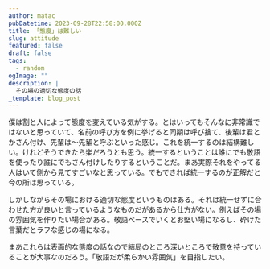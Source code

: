 ```yaml
---
author: matac
pubDatetime: 2023-09-28T22:58:00.000Z
title: 「態度」は難しい
slug: attitude
featured: false
draft: false
tags:
  - random
ogImage: ""
description: |
  その場の適切な態度の話
_template: blog_post
---
```


僕は割と人によって態度を変えている気がする。とはいってもそんなに非常識ではないと思っていて、名前の呼び方を例に挙げると同期は呼び捨て、後輩は君とかさん付け、先輩は〜先輩と呼ぶといった感じ。これを統一するのは結構難しい。けれどそうできたら楽だろうとも思う。統一するということは誰にでも敬語を使ったり誰にでもさん付けしたりするということだ。まあ実際それをやってる人はいて側から見てすごいなと思っている。でもできれば統一するのが正解だと今の所は思っている。

しかしながらその場における適切な態度というものはある。それは統一せずに合わせた方が良いと言っているようなものだがあるから仕方がない。例えばその場の雰囲気を作りたい場合がある。敬語ベースでいくとお堅い場になるし、砕けた言葉だとラフな感じの場になる。

まあこれらは表面的な態度の話なので結局のところ深いところで敬意を持っていることが大事なのだろう。「敬語だが柔らかい雰囲気」を目指したい。

